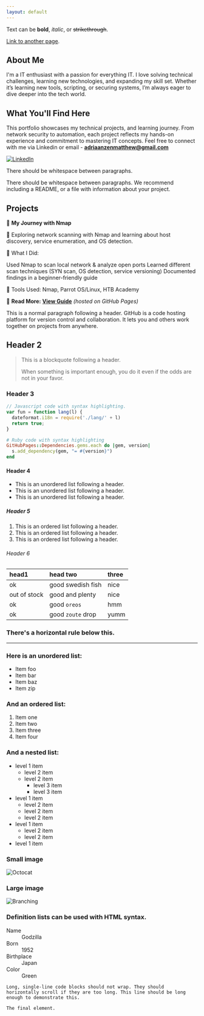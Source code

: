 ```yaml
---
layout: default
---
```




Text can be **bold**, _italic_, or ~~strikethrough~~.

[Link to another page](./another-page.html).

## About Me

I'm a IT enthusiast with a passion for everything IT. I love solving technical challenges, learning new technologies, and expanding my skill set. Whether it’s learning new tools, scripting, or securing systems, I’m always eager to dive deeper into the tech world.

## What You'll Find Here

This portfolio showcases my technical projects, and learning journey. From network security to automation, each project reflects my hands-on experience and commitment to mastering IT concepts. Feel free to connect with me via Linkedin or email - **adriaanzenmatthew@gmail.com**

[![LinkedIn](https://img.shields.io/badge/LinkedIn-Profile-blue?logo=linkedin)](https://www.linkedin.com/in/matthewadriaanzen/)

There should be whitespace between paragraphs.

There should be whitespace between paragraphs. We recommend including a README, or a file with information about your project.

## Projects

📌 **My Journey with Nmap**

🚀 Exploring network scanning with Nmap and learning about host discovery, service enumeration, and OS detection.

🔹 What I Did:

Used Nmap to scan local network & analyze open ports
Learned different scan techniques (SYN scan, OS detection, service versioning)
Documented findings in a beginner-friendly guide

🔹 Tools Used: Nmap, Parrot OS/Linux, HTB Academy

🔹 **Read More:** [**View Guide**](https://ltsmatthew.github.io/nmap_project/) _(hosted on GitHub Pages)_

This is a normal paragraph following a header. GitHub is a code hosting platform for version control and collaboration. It lets you and others work together on projects from anywhere.

## Header 2

> This is a blockquote following a header.
>
> When something is important enough, you do it even if the odds are not in your favor.

### Header 3

```js
// Javascript code with syntax highlighting.
var fun = function lang(l) {
  dateformat.i18n = require('./lang/' + l)
  return true;
}
```

```ruby
# Ruby code with syntax highlighting
GitHubPages::Dependencies.gems.each do |gem, version|
  s.add_dependency(gem, "= #{version}")
end
```

#### Header 4

*   This is an unordered list following a header.
*   This is an unordered list following a header.
*   This is an unordered list following a header.

##### Header 5

1.  This is an ordered list following a header.
2.  This is an ordered list following a header.
3.  This is an ordered list following a header.

###### Header 6

| head1        | head two          | three |
|:-------------|:------------------|:------|
| ok           | good swedish fish | nice  |
| out of stock | good and plenty   | nice  |
| ok           | good `oreos`      | hmm   |
| ok           | good `zoute` drop | yumm  |

### There's a horizontal rule below this.

* * *

### Here is an unordered list:

*   Item foo
*   Item bar
*   Item baz
*   Item zip

### And an ordered list:

1.  Item one
1.  Item two
1.  Item three
1.  Item four

### And a nested list:

- level 1 item
  - level 2 item
  - level 2 item
    - level 3 item
    - level 3 item
- level 1 item
  - level 2 item
  - level 2 item
  - level 2 item
- level 1 item
  - level 2 item
  - level 2 item
- level 1 item

### Small image

![Octocat](https://github.githubassets.com/images/icons/emoji/octocat.png)

### Large image

![Branching](https://guides.github.com/activities/hello-world/branching.png)


### Definition lists can be used with HTML syntax.

<dl>
<dt>Name</dt>
<dd>Godzilla</dd>
<dt>Born</dt>
<dd>1952</dd>
<dt>Birthplace</dt>
<dd>Japan</dd>
<dt>Color</dt>
<dd>Green</dd>
</dl>

```
Long, single-line code blocks should not wrap. They should horizontally scroll if they are too long. This line should be long enough to demonstrate this.
```

```
The final element.
```
